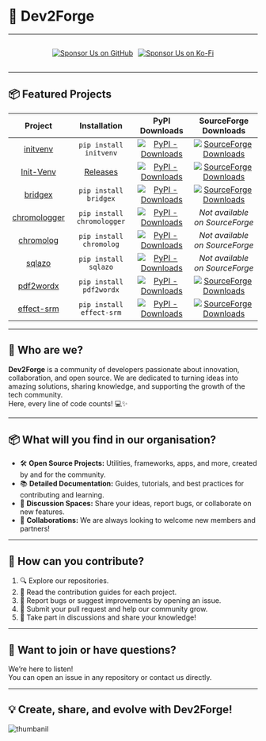 # 🚀 Dev2Forge

---

<div align="center" style="display: flex; align-items: center; justify-content: center; margin: 10px 0; gap: 10px; max-height: 48px; height: 48px;">
  <a href="https://github.com/sponsors/dev2forge" target="_blank">
  <img src="https://img.shields.io/badge/Sponsor-%F0%9F%92%96%20Dev2Forge-blue?style=for-the-badge&logo=github" alt="Sponsor Us on GitHub">
</a>
  <a href="https://ko-fi.com/O5O41GW0EU" target="_blank" id="ko-fi-gitub">
  <img src="https://ko-fi.com/img/githubbutton_sm.svg" alt="Sponsor Us on Ko-Fi">
</a>
</div>

---

## 📦 Featured Projects

| Project      | Installation         | PyPI Downloads                                                                                      | SourceForge Downloads                                                                                              |
| :-------------: | :-----------------------------: | :---------------------------------------------------------------------------------------------------: | :------------------------------------------------------------------------------------------------------------------: |
| [initvenv](https://github.com/Dev2Forge/initvenv) | `pip install initvenv` | [![PyPI - Downloads](https://img.shields.io/pypi/dm/initvenv?color=blue)](https://pepy.tech/projects/initvenv)       | [![SourceForge Downloads](https://img.shields.io/sourceforge/dt/Init-Venv.svg?color=blue)](https://sourceforge.net/projects/Init-Venv/files/latest/download)|
| [Init-Venv](https://github.com/Dev2Forge/Init-Venv) | [Releases](https://github.com/Dev2Forge/Init-Venv/releases/) | [![PyPI - Downloads](https://img.shields.io/pypi/dm/initvenv?color=blue)](https://pepy.tech/projects/initvenv)  | [![SourceForge Downloads](https://img.shields.io/sourceforge/dt/Init-Venv.svg?color=blue)](https://sourceforge.net/projects/Init-Venv/files/latest/download)|
| [bridgex](https://github.com/Dev2Forge/bridgex) | `pip install bridgex` | [![PyPI - Downloads](https://img.shields.io/pypi/dm/bridgex?color=blue)](https://pepy.tech/projects/bridgex)        | [![SourceForge Downloads](https://img.shields.io/sourceforge/dt/bridgex.svg?color=blue)](https://sourceforge.net/projects/bridgex/files/latest/download)|
| [chromologger](https://github.com/Dev2Forge/chromologger) | `pip install chromologger` | [![PyPI - Downloads](https://img.shields.io/pypi/dm/chromologger?color=blue)](https://pepy.tech/projects/chromologger) | _Not available on SourceForge_                                                                                     |
| [chromolog](https://github.com/Dev2Forge/chromolog)       | `pip install chromolog`    | [![PyPI - Downloads](https://img.shields.io/pypi/dm/chromolog?color=blue)](https://pepy.tech/projects/chromolog)           | _Not available on SourceForge_                                                                                     |
| [sqlazo](https://github.com/Dev2Forge/sqlazo)             | `pip install sqlazo`       | [![PyPI - Downloads](https://img.shields.io/pypi/dm/sqlazo?color=blue)](https://pepy.tech/projects/sqlazo)                 | _Not available on SourceForge_                                                                                     |
| [pdf2wordx](https://github.com/Dev2Forge/pdf2wordx)       | `pip install pdf2wordx`    | [![PyPI - Downloads](https://img.shields.io/pypi/dm/pdf2wordx?color=blue)](https://pepy.tech/projects/pdf2wordx)      | [![SourceForge Downloads](https://img.shields.io/sourceforge/dt/pdf-to-word-docx.svg?color=blue)](https://sourceforge.net/projects/pdf-to-word-docx/files/latest/download)    |
| [effect-srm](https://github.com/Dev2Forge/e-srm) | `pip install effect-srm` | [![PyPI - Downloads](https://img.shields.io/pypi/dm/effect-srm?color=blue)](https://pepy.tech/projects/effect-srm)         | [![SourceForge Downloads](https://img.shields.io/sourceforge/dt/e-srm.svg?color=blue)](https://sourceforge.net/projects/e-srm/files/latest/download)                         |

---

## 🌟 Who are we?

**Dev2Forge** is a community of developers passionate about innovation, collaboration, and open source. We are dedicated to turning ideas into amazing solutions, sharing knowledge, and supporting the growth of the tech community.  
Here, every line of code counts! 💻✨

---

## 📦 What will you find in our organisation?

- 🛠️ **Open Source Projects:** Utilities, frameworks, apps, and more, created by and for the community.
- 📚 **Detailed Documentation:** Guides, tutorials, and best practices for contributing and learning.
- 💬 **Discussion Spaces:** Share your ideas, report bugs, or collaborate on new features.
- 🤝 **Collaborations:** We are always looking to welcome new members and partners!

---

## 🚩 How can you contribute?

1. 🔍 Explore our repositories.
2. 📖 Read the contribution guides for each project.
3. 🐛 Report bugs or suggest improvements by opening an issue.
4. 🚀 Submit your pull request and help our community grow.
5. 🎉 Take part in discussions and share your knowledge!

---

## 📣 Want to join or have questions?

We’re here to listen!  
You can open an issue in any repository or contact us directly.

---

## 💡 Create, share, and evolve with Dev2Forge!

![thumbanil](https://cdn.jsdelivr.net/gh/tutosrive/images-projects-srm-trg@main/dev2forge/thumbanil-dev2forge1.webp)
